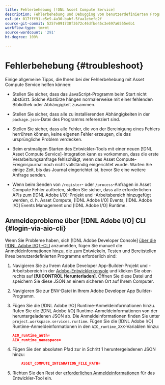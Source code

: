 ```yaml
---
title: Fehlerbehebung [!DNL Asset Compute Service]
description: Fehlerbehebung und Debugging von benutzerdefinierten Programmen mit  [!DNL Asset Compute Service].
exl-id: 017fff91-e5e9-4a30-babf-5faa1ebefc2f
source-git-commit: 5257e091730f3672c46dfbe45c3e697a6555e6b1
workflow-type: tm+mt
source-wordcount: '291'
ht-degree: 100%

---
```


# Fehlerbehebung {#troubleshoot}

Einige allgemeine Tipps, die Ihnen bei der Fehlerbehebung mit Asset Compute Service helfen können:

* Stellen Sie sicher, dass das JavaScript-Programm beim Start nicht abstürzt. Solche Abstürze hängen normalerweise mit einer fehlenden Bibliothek oder Abhängigkeit zusammen.
* Stellen Sie sicher, dass alle zu installierenden Abhängigkeiten in der `package.json`-Datei des Programms referenziert sind.
* Stellen Sie sicher, dass alle Fehler, die von der Bereinigung eines Fehlers herrühren können, keine eigenen Fehler erzeugen, die das ursprüngliche Problem verdecken.

* Beim erstmaligen Starten des Entwickler-Tools mit einer neuen [!DNL Asset Compute Service]-Integration kann es vorkommen, dass die erste Verarbeitungsanfrage fehlschlägt, wenn das Asset Compute-Ereignisjournal noch nicht vollständig eingerichtet wurde. Warten Sie einige Zeit, bis das Journal eingerichtet ist, bevor Sie eine weitere Anfrage senden.
* Wenn beim Senden von `/register`- oder `/process`-Anfragen in Asset Compute Fehler auftreten, stellen Sie sicher, dass alle erforderlichen APIs zum [!DNL Adobe I/O]-Projekt und -Arbeitsbereich hinzugefügt werden, d. h. Asset Compute, [!DNL Adobe I/O] Events, [!DNL Adobe I/O] Events Management und [!DNL Adobe I/O] Runtime.

## Anmeldeprobleme über [!DNL Adobe I/O] CLI {#login-via-aio-cli}

Wenn Sie Probleme haben, sich [!DNL Adobe Developer Console] [über die  [!DNL Adobe I/O] -CLI](https://developer.adobe.com/app-builder/docs/getting_started/first_app/#3-signing-in-from-cli) anzumelden, fügen Sie manuell die Anmeldeinformationen hinzu, die zum Entwickeln, Testen und Bereitstellen Ihres benutzerdefinierten Programms erforderlich sind:

1. Navigieren Sie zu Ihrem Adobe Developer App-Builder-Projekt und -Arbeitsbereich in der [Adobe-Entwicklerkonsole](https://console.adobe.io/) und klicken Sie oben rechts auf **[!UICONTROL Herunterladen]**. Öffnen Sie diese Datei und speichern Sie diese JSON an einem sicheren Ort auf Ihrem Computer.

1. Navigieren Sie zur ENV-Datei in Ihrem Adobe Developer App Builder-Programm.

1. Fügen Sie die [!DNL Adobe I/O] Runtime-Anmeldeinformationen hinzu. Rufen Sie die [!DNL Adobe I/O] Runtime-Anmeldeinformationen von der heruntergeladenen JSON ab. Die Anmeldeinformationen finden Sie unter `project.workspace.services.runtime`. Fügen Sie die [!DNL Adobe I/O] Runtime-Anmeldeinformationen in den `AIO_runtime_XXX`-Variablen hinzu:

   ```json
   AIO_runtime_auth=
   AIO_runtime_namespace=
   ```

1. Fügen Sie den absoluten Pfad zur in Schritt 1 heruntergeladenen JSON hinzu:

   ```json
       ASSET_COMPUTE_INTEGRATION_FILE_PATH=
   ```

1. Richten Sie den Rest der [erforderlichen Anmeldeinformationen](develop-custom-application.md) für das Entwickler-Tool ein.

<!-- TBD for later:
Add any best practices for developers in this section:
* Any items to take care of when creating projects.
* Any naming conventions, reserved keywords, etc.?
* Any terms that can become a source of confusion later based on our OOTB naming.

* If required, add limitations for custom applications and spin those off as best practices.
* Do NOT borrow any content from https://git.corp.adobe.com/nui/nui/blob/master/doc/worker_api.md. It is outdated and irrelevant for 3rd party custom applications.
-->
